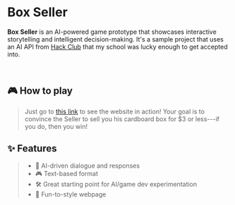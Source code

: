 # Box Seller

**Box Seller** is an AI-powered game prototype that showcases interactive storytelling and intelligent decision-making. It's a sample project that uses an AI API from [Hack Club](https://hackclub.com) that my school was lucky enough to get accepted into.

<br>


## 🎮 How to play

> Just go to [this link](https://Sim3-14159.github.io/orpheus-example) to see the website in action!
> Your goal is to convince the Seller to sell you his cardboard box for $3 or less---if you do, then you win!

## ✨ Features

> - 🤖 AI-driven dialogue and responses
> - 🎮 Text-based format
> - 🛠️ Great starting point for AI/game dev experimentation
> - 🤩 Fun-to-style webpage

